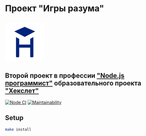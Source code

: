 # Проект "Игры разума"

## [![Hexlet Ltd. logo](https://raw.githubusercontent.com/Hexlet/hexletguides.github.io/master/images/hexlet_logo128.png)](https://ru.hexlet.io/pages/about)

## Второй проект в профессии ["Node.js программист"](https://ru.hexlet.io/professions/backend) образовательного проекта ["Хекслет"](https://ru.hexlet.io/pages/about)

[![Node CI](https://github.com/starkhv70/frontend-project-lvl2/workflows/Node.js%20CI/badge.svg)](https://github.com/starkhv70/frontend-project-lvl2/actions)
[![Maintainability](https://api.codeclimate.com/v1/badges/a5ade5ebd8cbda4f7931/maintainability)](https://codeclimate.com/github/starkhv70/frontend-project-lvl2/maintainability)

## Setup

```sh
make install
```

